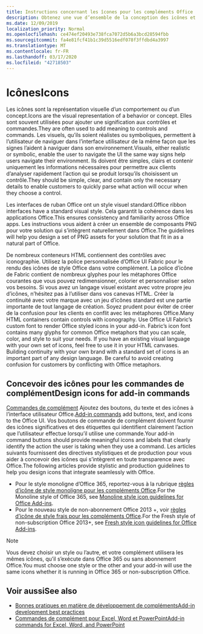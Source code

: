```yaml
---
title: Instructions concernant les îcones pour les compléments Office
description: Obtenez une vue d’ensemble de la conception des icônes et des styles de conception frais et monolignes pour les commandes de complément.
ms.date: 12/09/2019
localization_priority: Normal
ms.openlocfilehash: ce474ef20493e738fca7072d5b6a3bcd28594fbb
ms.sourcegitcommit: fa4e81fcf41b1c39d5516edf078f3ffdbd4a3997
ms.translationtype: MT
ms.contentlocale: fr-FR
ms.lasthandoff: 03/17/2020
ms.locfileid: "42718503"
---
```

# <a name="icons"></a><span data-ttu-id="9f274-103">Icônes</span><span class="sxs-lookup"><span data-stu-id="9f274-103">Icons</span></span>

<span data-ttu-id="9f274-104">Les icônes sont la représentation visuelle d’un comportement ou d’un concept.</span><span class="sxs-lookup"><span data-stu-id="9f274-104">Icons are the visual representation of a behavior or concept.</span></span> <span data-ttu-id="9f274-105">Elles sont souvent utilisées pour ajouter une signification aux contrôles et commandes.</span><span class="sxs-lookup"><span data-stu-id="9f274-105">They are often used to add meaning to controls and commands.</span></span> <span data-ttu-id="9f274-106">Les visuels, qu’ils soient réalistes ou symboliques, permettent à l’utilisateur de naviguer dans l’interface utilisateur de la même façon que les signes l’aident à naviguer dans son environnement.</span><span class="sxs-lookup"><span data-stu-id="9f274-106">Visuals, either realistic or symbolic, enable the user to navigate the UI the same way signs help users navigate their environment.</span></span> <span data-ttu-id="9f274-107">Ils doivent être simples, clairs et contenir uniquement les informations nécessaires pour permettre aux clients d’analyser rapidement l’action qui se produit lorsqu’ils choisissent un contrôle.</span><span class="sxs-lookup"><span data-stu-id="9f274-107">They should be simple, clear, and contain only the necessary details to enable customers to quickly parse what action will occur when they choose a control.</span></span>

<span data-ttu-id="9f274-108">Les interfaces de ruban Office ont un style visuel standard.</span><span class="sxs-lookup"><span data-stu-id="9f274-108">Office ribbon interfaces have a standard visual style.</span></span> <span data-ttu-id="9f274-109">Cela garantit la cohérence dans les applications Office.</span><span class="sxs-lookup"><span data-stu-id="9f274-109">This ensures consistency and familiarity across Office apps.</span></span> <span data-ttu-id="9f274-110">Les instructions vous aident à créer un ensemble de composants PNG pour votre solution qui s’intègrent naturellement dans Office.</span><span class="sxs-lookup"><span data-stu-id="9f274-110">The guidelines will help you design a set of PNG assets for your solution that fit in as a natural part of Office.</span></span>

<span data-ttu-id="9f274-p103">De nombreux conteneurs HTML contiennent des contrôles avec iconographie. Utilisez la police personnalisée d’Office UI Fabric pour le rendu des icônes de style Office dans votre complément. La police d’icône de Fabric contient de nombreux glyphes pour les métaphores Office courantes que vous pouvez redimensionner, colorier et personnaliser selon vos besoins. Si vous avez un langage visuel existant avec votre propre jeu d’icônes, n’hésitez pas à l’utiliser dans vos canevas HTML. Créer la continuité avec votre marque avec un jeu d’icônes standard est une partie importante de tout langage de création. Soyez prudent pour éviter de créer de la confusion pour les clients en conflit avec les métaphores Office.</span><span class="sxs-lookup"><span data-stu-id="9f274-p103">Many HTML containers contain controls with iconography. Use Office UI Fabric’s custom font to render Office styled icons in your add-in. Fabric’s icon font contains many glyphs for common Office metaphors that you can scale, color, and style to suit your needs. If you have an existing visual language with your own set of icons, feel free to use it in your HTML canvases. Building continuity with your own brand with a standard set of icons is an important part of any design language. Be careful to avoid creating confusion for customers by conflicting with Office metaphors.</span></span>

## <a name="design-icons-for-add-in-commands"></a><span data-ttu-id="9f274-117">Concevoir des icônes pour les commandes de complément</span><span class="sxs-lookup"><span data-stu-id="9f274-117">Design icons for add-in commands</span></span>

<span data-ttu-id="9f274-118">[Commandes de complément](add-in-commands.md) Ajoutez des boutons, du texte et des icônes à l’interface utilisateur Office.</span><span class="sxs-lookup"><span data-stu-id="9f274-118">[Add-in commands](add-in-commands.md) add buttons, text, and icons to the Office UI.</span></span> <span data-ttu-id="9f274-119">Vos boutons de commande de complément doivent fournir des icônes significatives et des étiquettes qui identifient clairement l’action que l’utilisateur effectue lorsqu’il utilise une commande.</span><span class="sxs-lookup"><span data-stu-id="9f274-119">Your add-in command buttons should provide meaningful icons and labels that clearly identify the action the user is taking when they use a command.</span></span> <span data-ttu-id="9f274-120">Les articles suivants fournissent des directives stylistiques et de production pour vous aider à concevoir des icônes qui s’intègrent en toute transparence avec Office.</span><span class="sxs-lookup"><span data-stu-id="9f274-120">The following articles provide stylistic and production guidelines to help you design icons that integrate seamlessly with Office.</span></span>

- <span data-ttu-id="9f274-121">Pour le style monoligne d’Office 365, reportez-vous à la rubrique [règles d’icône de style monoligne pour les compléments Office](add-in-icons-monoline.md).</span><span class="sxs-lookup"><span data-stu-id="9f274-121">For the Monoline style of Office 365, see [Monoline style icon guidelines for Office Add-ins](add-in-icons-monoline.md).</span></span>
- <span data-ttu-id="9f274-122">Pour le nouveau style de non-abonnement Office 2013 +, voir [règles d’icône de style frais pour les compléments Office](add-in-icons-fresh.md).</span><span class="sxs-lookup"><span data-stu-id="9f274-122">For the Fresh style of non-subscription Office 2013+, see [Fresh style icon guidelines for Office Add-ins](add-in-icons-fresh.md).</span></span>

> [!NOTE]
> <span data-ttu-id="9f274-123">Vous devez choisir un style ou l’autre, et votre complément utilisera les mêmes icônes, qu’il s’exécute dans Office 365 ou sans abonnement Office.</span><span class="sxs-lookup"><span data-stu-id="9f274-123">You must choose one style or the other and your add-in will use the same icons whether it is running in Office 365 or non-subscription Office.</span></span>

## <a name="see-also"></a><span data-ttu-id="9f274-124">Voir aussi</span><span class="sxs-lookup"><span data-stu-id="9f274-124">See also</span></span>

- [<span data-ttu-id="9f274-125">Bonnes pratiques en matière de développement de compléments</span><span class="sxs-lookup"><span data-stu-id="9f274-125">Add-in development best practices</span></span>](../concepts/add-in-development-best-practices.md)
- [<span data-ttu-id="9f274-126">Commandes de complément pour Excel, Word et PowerPoint</span><span class="sxs-lookup"><span data-stu-id="9f274-126">Add-in commands for Excel, Word, and PowerPoint</span></span>](../design/add-in-commands.md)
